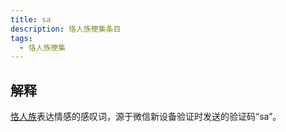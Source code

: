 ```yaml
---
title: sa
description: 恪人族梗集条目
tags:
  - 恪人族梗集
---
```


## 解释

[恪人族](../恪人族)表达情感的感叹词，源于微信新设备验证时发送的验证码“sa”。
